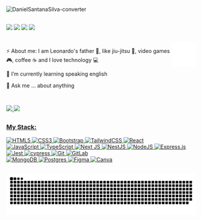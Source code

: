 ![DanielSantanaSilva-converter](https://github.com/user-attachments/assets/4837b838-2c18-4e61-82be-5684c871031d)

<div style="display: inline_block"><br>
  <a href="https://instagram.com/idaniels10" target="_blank"><img src="https://img.shields.io/badge/-Instagram-%23E4405F?style=for-the-badge&logo=instagram&logoColor=white" target="_blank"></a>
  <a href="https://discord.gg/Daniel S#2604" target="_blank"><img src="https://img.shields.io/badge/Discord-7289DA?style=for-the-badge&logo=discord&logoColor=white" target="_blank"></a> 
  <a href = "mailto:daniel.santana.silva@outlook.com"><img src="https://img.shields.io/badge/Microsoft_Outlook-0078D4?style=for-the-badge&logo=microsoft-outlook&logoColor=white"  target="_blank"></a>
  <a href="https://www.linkedin.com/in/daniel-santana-silva/" target="_blank"><img src="https://img.shields.io/badge/-LinkedIn-%230077B5?style=for-the-badge&logo=linkedin&logoColor=white" target="_blank"></a>
</div>

##

<div style="display: flex; justify-content: space-between; align-items: flex-start;">
  <div>
    <p>⚡ About me: I am Leonardo's father 👶, like jiu-jitsu 🥋, video games 🎮, coffee ☕ and I love technology 💻</p>
    <p>🧠 I’m currently learning speaking english</p>
    <p>💬 Ask me ... about anything</p>
  </div>
  <div>
    <img width="100px"  src="/cat.svg"/>
  </div>
</div>

##

<div align="left">
  <a href="https://https://github.com/DanielSantanaSilva">
  <img height="180em" src="https://github-readme-stats.vercel.app/api?username=DanielSantanaSilva&show_icons=true&theme=dark&include_all_commits=true&count_private=true"/>
  <img height="180em" src="https://github-readme-stats.vercel.app/api/top-langs/?username=DanielSantanaSilva&layout=compact&langs_count=7&theme=dark"/>
</div>

##

<h3 align="left">My Stack:</h3>

![HTML5](https://img.shields.io/badge/html5-%23E34F26.svg?style=for-the-badge&logo=html5&logoColor=white)
![CSS3](https://img.shields.io/badge/css3-%231572B6.svg?style=for-the-badge&logo=css3&logoColor=white)
![Bootstrap](https://img.shields.io/badge/bootstrap-%238511FA.svg?style=for-the-badge&logo=bootstrap&logoColor=white)
![TailwindCSS](https://img.shields.io/badge/tailwindcss-%2338B2AC.svg?style=for-the-badge&logo=tailwind-css&logoColor=white)
![React](https://img.shields.io/badge/react-%2320232a.svg?style=for-the-badge&logo=react&logoColor=%2361DAFB)
<br/>
![JavaScript](https://img.shields.io/badge/javascript-%23323330.svg?style=for-the-badge&logo=javascript&logoColor=%23F7DF1E)
![TypeScript](https://img.shields.io/badge/typescript-%23007ACC.svg?style=for-the-badge&logo=typescript&logoColor=white)
![Next JS](https://img.shields.io/badge/Next-black?style=for-the-badge&logo=next.js&logoColor=white)
![NestJS](https://img.shields.io/badge/nestjs-%23E0234E.svg?style=for-the-badge&logo=nestjs&logoColor=white)
![NodeJS](https://img.shields.io/badge/node.js-6DA55F?style=for-the-badge&logo=node.js&logoColor=white)
![Express.js](https://img.shields.io/badge/express.js-%23404d59.svg?style=for-the-badge&logo=express&logoColor=%2361DAFB)
<br/>
![Jest](https://img.shields.io/badge/-jest-%23C21325?style=for-the-badge&logo=jest&logoColor=white)
![cypress](https://img.shields.io/badge/-cypress-%23E5E5E5?style=for-the-badge&logo=cypress&logoColor=058a5e)
![Git](https://img.shields.io/badge/git-%23F05033.svg?style=for-the-badge&logo=git&logoColor=white)
![GitLab](https://img.shields.io/badge/gitlab-%23181717.svg?style=for-the-badge&logo=gitlab&logoColor=white)
<br/>
![MongoDB](https://img.shields.io/badge/MongoDB-%234ea94b.svg?style=for-the-badge&logo=mongodb&logoColor=white)
![Postgres](https://img.shields.io/badge/postgres-%23316192.svg?style=for-the-badge&logo=postgresql&logoColor=white)
![Figma](https://img.shields.io/badge/figma-%23F24E1E.svg?style=for-the-badge&logo=figma&logoColor=white)
![Canva](https://img.shields.io/badge/Canva-%2300C4CC.svg?style=for-the-badge&logo=Canva&logoColor=white)
  
##

<picture align="center">
  <source media="(prefers-color-scheme: dark)" srcset="https://raw.githubusercontent.com/DanielSantanaSilva/DanielSantanaSilva/output/github-contribution-grid-snake-dark.svg">
  <source media="(prefers-color-scheme: light)" srcset="https://raw.githubusercontent.com/DanielSantanaSilva/DanielSantanaSilva/output/github-contribution-grid-snake-dark.svg">
  <img align="center" alt="github contribution grid snake animation" src="https://raw.githubusercontent.com/DanielSantanaSilva/DanielSantanaSilva/output/github-contribution-grid-snake.svg">
</picture>
